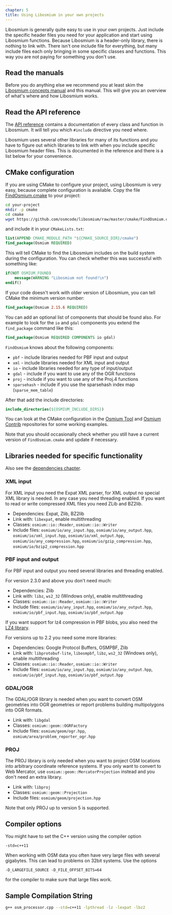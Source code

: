 ```yaml
---
chapter: 5
title: Using Libosmium in your own projects
---
```


Libosmium is generally quite easy to use in your own projects. Just include the
specific header files you need for your application and start using Libosmium
functions. Because Libosmium is a header-only library, there is nothing to link
with. There isn't one include file for everything, but many include files each
only bringing in some specific classes and functions. This way you are not
paying for something you don't use.


## Read the manuals

Before you do anything else we recommend you at least skim the [Libosmium
concepts manual](https://osmcode.org/osmium-concepts/) and this
manual. This will give you an overview of what's where and how Libosmium works.


## Read the API reference

The [API reference](https://docs.osmcode.org/libosmium/) contains a
documentation of every class and function in Libosmium. It will tell you which
`#include` directive you need where.

Libosmium uses several other libraries for many of its functions and you have
to figure out which libraries to link with when you include specific Libosmium
header files. This is documented in the reference and there is a list below for
your convenience.


## CMake configuration

If you are using CMake to configure your project, using Libosmium is very
easy, because complete configuration is available. Copy the file
[FindOsmium.cmake](https://github.com/osmcode/libosmium/blob/master/cmake/FindOsmium.cmake)
to your project:

``` sh
cd your-project
mkdir -p cmake
cd cmake
wget https://github.com/osmcode/libosmium/raw/master/cmake/FindOsmium.cmake
```

and include it in your `CMakeLists.txt`:

``` cmake
list(APPEND CMAKE_MODULE_PATH "${CMAKE_SOURCE_DIR}/cmake")
find_package(Osmium REQUIRED)
```

This will tell CMake to find the Libosmium includes on the build system during
the configuration. You can check whether this was successful with something
like:

``` cmake
if(NOT OSMIUM_FOUND)
    message(WARNING "Libosmium not found!\n")
endif()
```

If your code doesn't work with older version of Libosmium, you can tell CMake
the minimum version number:

``` cmake
find_package(Osmium 2.15.6 REQUIRED)
```

You can add an optional list of components that should be found also. For
example to look for the `io` and `gdal` components you extend the
`find_package` command like this:

``` cmake
find_package(Osmium REQUIRED COMPONENTS io gdal)
```

`FindOsmium` knows about the following components:

* `pbf`        - include libraries needed for PBF input and output
* `xml`        - include libraries needed for XML input and output
* `io`         - include libraries needed for any type of input/output
* `gdal`       - include if you want to use any of the OGR functions
* `proj`       - include if you want to use any of the Proj.4 functions
* `sparsehash` - include if you use the sparsehash index map (`sparse_mem_table`)

After that add the include directories:

``` cmake
include_directories(${OSMIUM_INCLUDE_DIRS})
```

You can look at the CMake configuration in the [Osmium
Tool](https://github.com/osmcode/osmium-tool) and [Osmium
Contrib](https://github.com/osmcode/osmium-contrib) repositories for some
working examples.

Note that you should occasionally check whether you still have a current
version of `FindOsmium.cmake` and update if necessary.


## Libraries needed for specific functionality

Also see the [dependencies chapter](#dependencies).


### XML input

For XML input you need the Expat XML parser, for XML output no special XML
library is needed. In any case you need threading enabled. If you want to read
or write compressed XML files you need ZLib and BZ2lib.

* Dependencies: Expat, Zlib, BZ2lib
* Link with: `libexpat`, enable multithreading
* Classes: `osmium::io::Reader`, `osmium::io::Writer`
* Include files: `osmium/io/any_input.hpp`, `osmium/io/any_output.hpp`, `osmium/io/xml_input.hpp`, `osmium/io/xml_output.hpp`, `osmium/io/any_compression.hpp`, `osmium/io/gzip_compression.hpp`, `osmium/io/bzip2_compression.hpp`

### PBF input and output

For PBF input and output you need several libraries and threading enabled.

For version 2.3.0 and above you don't need much:

* Dependencies: Zlib
* Link with: `libz`, `ws2_32` (Windows only), enable multithreading
* Classes: `osmium::io::Reader`, `osmium::io::Writer`
* Include files: `osmium/io/any_input.hpp`, `osmium/io/any_output.hpp`, `osmium/io/pbf_input.hpp`, `osmium/io/pbf_output.hpp`

If you want support for lz4 compression in PBF blobs, you also need the
[LZ4 library](https://lz4.github.io/lz4/).

For versions up to 2.2 you need some more libraries:

* Dependencies: Google Protocol Buffers, OSMPBF, Zlib
* Link with: `libprotobuf-lite`, `libosmpbf`, `libz`, `ws2_32` (Windows only), enable multithreading
* Classes: `osmium::io::Reader`, `osmium::io::Writer`
* Include files: `osmium/io/any_input.hpp`, `osmium/io/any_output.hpp`, `osmium/io/pbf_input.hpp`, `osmium/io/pbf_output.hpp`

### GDAL/OGR

The GDAL/OGR library is needed when you want to convert OSM geometries into OGR
geometries or report problems building multipolygons into OGR formats.

* Link with: `libgdal`
* Classes: `osmium::geom::OGRFactory`
* Include files: `osmium/geom/ogr.hpp`, `osmium/area/problem_reporter_ogr.hpp`


### PROJ

The PROJ library is only needed when you want to project OSM locations into
arbitrary coordinate reference systems. If you only want to convert to Web
Mercator, use `osmium::geom::MercatorProjection` instead and you don't need an
extra library.

* Link with: `libproj`
* Classes: `osmium::geom::Projection`
* Include files: `osmium/geom/projection.hpp`

Note that only PROJ up to version 5 is supported.


## Compiler options

You might have to set the C++ version using the compiler option

```
-std=c++11
```

When working with OSM data you often have very large files with several
gigabytes. This can lead to problems on 32bit systems. Use the options

```
-D_LARGEFILE_SOURCE -D_FILE_OFFSET_BITS=64
```

for the compiler to make sure that large files work.


## Sample Compilation String

``` sh
g++ osm_processor.cpp --std=c++11 -lpthread -lz -lexpat -lbz2
```

